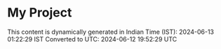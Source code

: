 # My Project

This content is dynamically generated in Indian Time (IST): 2024-06-13 01:22:29 IST
Converted to UTC: 2024-06-12 19:52:29 UTC
